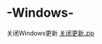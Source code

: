 # -Windows-
关闭Windows更新
[关闭更新.zip](https://github.com/9402tang/-Windows-/files/10739781/default.zip)
